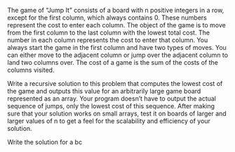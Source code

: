 The game of “Jump It” consists of a board with n positive integers in a row, except for the first column, which always contains 0. These numbers represent the cost to enter each column. The object of the game is to move from the first column to the last column with the lowest total cost. The number in each column represents the cost to enter that column. You always start the game in the first column and have two types of moves. You can either move to the adjacent column or jump over the adjacent column to land two columns over. The cost of a game is the  sum of the costs of the columns visited. 

Write a recursive solution to this problem that computes the lowest cost of the game and outputs this value for an arbitrarily large game board represented as an array. Your program doesn’t have to output the actual sequence of jumps, only the lowest cost of this sequence. After making sure that your solution works on small arrays, test it on boards of larger and larger values of n to get a feel for the scalability and efficiency of your solution.

Write the solution for a bc